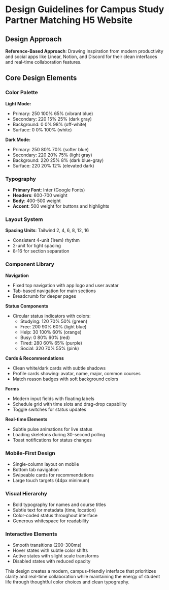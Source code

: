 # Design Guidelines for Campus Study Partner Matching H5 Website

## Design Approach
**Reference-Based Approach**: Drawing inspiration from modern productivity and social apps like Linear, Notion, and Discord for their clean interfaces and real-time collaboration features.

## Core Design Elements

### Color Palette
**Light Mode:**
- Primary: 250 100% 65% (vibrant blue)
- Secondary: 220 15% 25% (dark gray)
- Background: 0 0% 98% (off-white)
- Surface: 0 0% 100% (white)

**Dark Mode:**
- Primary: 250 80% 70% (softer blue)
- Secondary: 220 20% 75% (light gray)
- Background: 220 25% 8% (dark blue-gray)
- Surface: 220 20% 12% (elevated dark)

### Typography
- **Primary Font**: Inter (Google Fonts)
- **Headers**: 600-700 weight
- **Body**: 400-500 weight
- **Accent**: 500 weight for buttons and highlights

### Layout System
**Spacing Units**: Tailwind 2, 4, 6, 8, 12, 16
- Consistent 4-unit (1rem) rhythm
- 2-unit for tight spacing
- 8-16 for section separation

### Component Library

**Navigation**
- Fixed top navigation with app logo and user avatar
- Tab-based navigation for main sections
- Breadcrumb for deeper pages

**Status Components**
- Circular status indicators with colors:
  - Studying: 120 70% 50% (green)
  - Free: 200 90% 60% (light blue)
  - Help: 30 100% 60% (orange)
  - Busy: 0 80% 60% (red)
  - Tired: 280 60% 65% (purple)
  - Social: 320 70% 55% (pink)

**Cards & Recommendations**
- Clean white/dark cards with subtle shadows
- Profile cards showing: avatar, name, major, common courses
- Match reason badges with soft background colors

**Forms**
- Modern input fields with floating labels
- Schedule grid with time slots and drag-drop capability
- Toggle switches for status updates

**Real-time Elements**
- Subtle pulse animations for live status
- Loading skeletons during 30-second polling
- Toast notifications for status changes

### Mobile-First Design
- Single-column layout on mobile
- Bottom tab navigation
- Swipeable cards for recommendations
- Large touch targets (44px minimum)

### Visual Hierarchy
- Bold typography for names and course titles
- Subtle text for metadata (time, location)
- Color-coded status throughout interface
- Generous whitespace for readability

### Interactive Elements
- Smooth transitions (200-300ms)
- Hover states with subtle color shifts
- Active states with slight scale transforms
- Disabled states with reduced opacity

This design creates a modern, campus-friendly interface that prioritizes clarity and real-time collaboration while maintaining the energy of student life through thoughtful color choices and clean typography.
